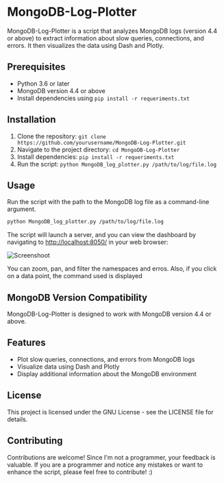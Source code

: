# MongoDB-Log-Plotter

MongoDB-Log-Plotter is a script that analyzes MongoDB logs (version 4.4 or above) to extract information about slow queries, connections, and errors. It then visualizes the data using Dash and Plotly.

## Prerequisites
- Python 3.6 or later
- MongoDB version 4.4 or above
- Install dependencies using `pip install -r requeriments.txt`

## Installation
1. Clone the repository: `git clone https://github.com/yourusername/MongoDB-Log-Plotter.git`
2. Navigate to the project directory: `cd MongoDB-Log-Plotter`
3. Install dependencies: `pip install -r requeriments.txt`
4. Run the script: `python MongoDB_log_plotter.py /path/to/log/file.log`

## Usage
Run the script with the path to the MongoDB log file as a command-line argument. 
```bash
python MongoDB_log_plotter.py /path/to/log/file.log
```

The script will launch a server, and you can view the dashboard by navigating to [http://localhost:8050/](http://localhost:8050/) in your web browser:

![Screenshoot](https://github.com/zelmario/MongoDB-Log-Plotter/blob/main/screenshot1.png?raw=true)


You can zoom, pan, and filter the namespaces and erros.
Also, if you click on a data point, the command used is displayed

## MongoDB Version Compatibility
MongoDB-Log-Plotter is designed to work with MongoDB version 4.4 or above.

## Features
- Plot slow queries, connections, and errors from MongoDB logs
- Visualize data using Dash and Plotly
- Display additional information about the MongoDB environment


## License
This project is licensed under the GNU License - see the LICENSE file for details.

## Contributing
Contributions are welcome! Since I'm not a programmer, your feedback is valuable. If you are a programmer and notice any mistakes or want to enhance the script, please feel free to contribute! :)



